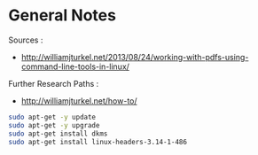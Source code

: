 # General Notes

Sources :
* http://williamjturkel.net/2013/08/24/working-with-pdfs-using-command-line-tools-in-linux/


Further Research Paths :
* http://williamjturkel.net/how-to/

```bash
sudo apt-get -y update
sudo apt-get -y upgrade
sudo apt-get install dkms
sudo apt-get install linux-headers-3.14-1-486
```

